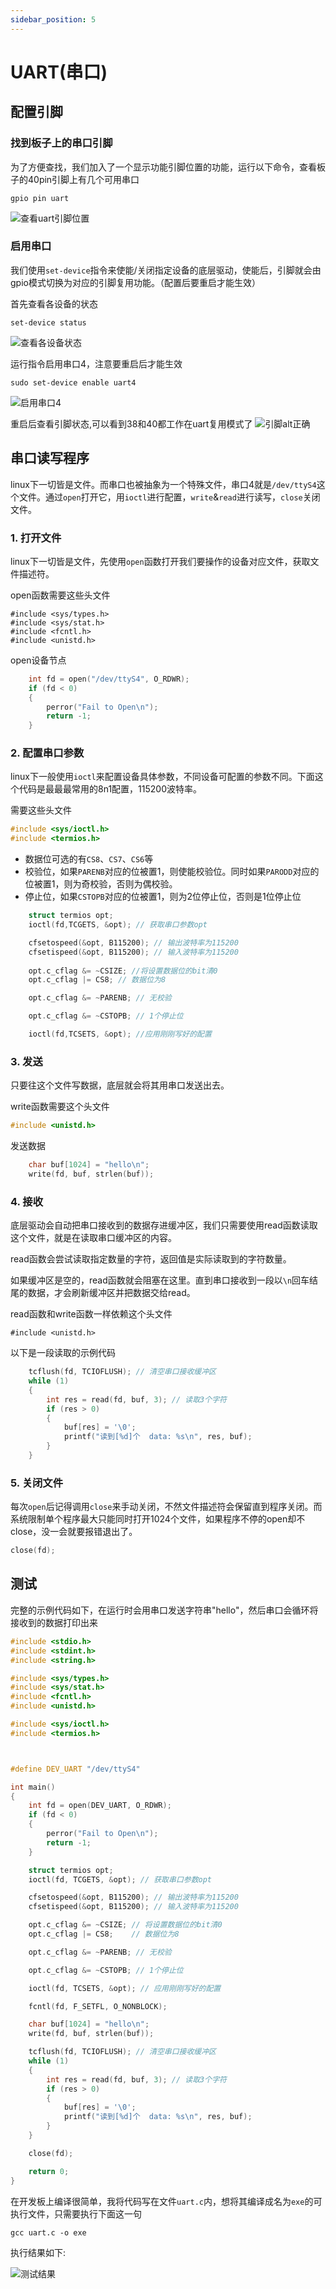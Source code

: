 ```yaml
---
sidebar_position: 5
---
```


# UART(串口)

## 配置引脚

### 找到板子上的串口引脚
为了方便查找，我们加入了一个显示功能引脚位置的功能，运行以下命令，查看板子的40pin引脚上有几个可用串口
```
gpio pin uart
```
![查看uart引脚位置](./img/uart/gpio_pin_uart.png)


### 启用串口
我们使用`set-device`指令来使能/关闭指定设备的底层驱动，使能后，引脚就会由gpio模式切换为对应的引脚复用功能。（配置后要重启才能生效）

首先查看各设备的状态
```
set-device status
```
![查看各设备状态](./img/uart/device-status.png)

运行指令启用串口4，注意要重启后才能生效
```
sudo set-device enable uart4
```
![启用串口4](./img/uart/enable_uart4.png)

重启后查看引脚状态,可以看到38和40都工作在uart复用模式了
![引脚alt正确](./img/uart/pin_3840_mode_is_ok.png)

## 串口读写程序
linux下一切皆是文件。而串口也被抽象为一个特殊文件，串口4就是`/dev/ttyS4`这个文件。通过`open`打开它，用`ioctl`进行配置，`write`&`read`进行读写，`close`关闭文件。

### 1. 打开文件
linux下一切皆是文件，先使用`open`函数打开我们要操作的设备对应文件，获取文件描述符。

open函数需要这些头文件
```
#include <sys/types.h>
#include <sys/stat.h>
#include <fcntl.h>
#include <unistd.h>
```

open设备节点
```c
    int fd = open("/dev/ttyS4", O_RDWR);
    if (fd < 0)
    {
        perror("Fail to Open\n");
        return -1;
    }

```

### 2. 配置串口参数
linux下一般使用`ioctl`来配置设备具体参数，不同设备可配置的参数不同。下面这个代码是最最最常用的8n1配置，115200波特率。


需要这些头文件
```c
#include <sys/ioctl.h>
#include <termios.h>
```

- 数据位可选的有`CS8`、`CS7`、`CS6`等
- 校验位，如果`PARENB`对应的位被置1，则使能校验位。同时如果`PARODD`对应的位被置1，则为奇校验，否则为偶校验。
- 停止位，如果`CSTOPB`对应的位被置1，则为2位停止位，否则是1位停止位
```c
    struct termios opt;
    ioctl(fd,TCGETS, &opt); // 获取串口参数opt

    cfsetospeed(&opt, B115200); // 输出波特率为115200
    cfsetispeed(&opt, B115200); // 输入波特率为115200
    
    opt.c_cflag &= ~CSIZE; //将设置数据位的bit清0
    opt.c_cflag |= CS8; // 数据位为8

    opt.c_cflag &= ~PARENB; // 无校验

    opt.c_cflag &= ~CSTOPB; // 1个停止位

    ioctl(fd,TCSETS, &opt); //应用刚刚写好的配置

```

### 3. 发送
只要往这个文件写数据，底层就会将其用串口发送出去。

write函数需要这个头文件
```c
#include <unistd.h>
```

发送数据
```c
    char buf[1024] = "hello\n";
    write(fd, buf, strlen(buf));
```

### 4. 接收
底层驱动会自动把串口接收到的数据存进缓冲区，我们只需要使用read函数读取这个文件，就是在读取串口缓冲区的内容。

read函数会尝试读取指定数量的字符，返回值是实际读取到的字符数量。

如果缓冲区是空的，read函数就会阻塞在这里。直到串口接收到一段以`\n`回车结尾的数据，才会刷新缓冲区并把数据交给read。


read函数和write函数一样依赖这个头文件
```
#include <unistd.h>
```

以下是一段读取的示例代码

```c
    tcflush(fd, TCIOFLUSH); // 清空串口接收缓冲区
    while (1)
    {
        int res = read(fd, buf, 3); // 读取3个字符
        if (res > 0)
        {
            buf[res] = '\0';
            printf("读到[%d]个  data: %s\n", res, buf);
        }
    }

```

### 5. 关闭文件
每次`open`后记得调用`close`来手动关闭，不然文件描述符会保留直到程序关闭。而系统限制单个程序最大只能同时打开1024个文件，如果程序不停的open却不close，没一会就要报错退出了。
```c
close(fd);
```
## 测试
完整的示例代码如下，在运行时会用串口发送字符串"hello"，然后串口会循环将接收到的数据打印出来
```c
#include <stdio.h>
#include <stdint.h>
#include <string.h>

#include <sys/types.h>
#include <sys/stat.h>
#include <fcntl.h>
#include <unistd.h>

#include <sys/ioctl.h>
#include <termios.h>



#define DEV_UART "/dev/ttyS4"

int main()
{
    int fd = open(DEV_UART, O_RDWR);
    if (fd < 0)
    {
        perror("Fail to Open\n");
        return -1;
    }

    struct termios opt;
    ioctl(fd, TCGETS, &opt); // 获取串口参数opt

    cfsetospeed(&opt, B115200); // 输出波特率为115200
    cfsetispeed(&opt, B115200); // 输入波特率为115200

    opt.c_cflag &= ~CSIZE; // 将设置数据位的bit清0
    opt.c_cflag |= CS8;    // 数据位为8

    opt.c_cflag &= ~PARENB; // 无校验

    opt.c_cflag &= ~CSTOPB; // 1个停止位

    ioctl(fd, TCSETS, &opt); // 应用刚刚写好的配置

    fcntl(fd, F_SETFL, O_NONBLOCK);

    char buf[1024] = "hello\n";
    write(fd, buf, strlen(buf));

    tcflush(fd, TCIOFLUSH); // 清空串口接收缓冲区
    while (1)
    {
        int res = read(fd, buf, 3); // 读取3个字符
        if (res > 0)
        {
            buf[res] = '\0';
            printf("读到[%d]个  data: %s\n", res, buf);
        }
    }

    close(fd);

    return 0;
}
```

在开发板上编译很简单，我将代码写在文件`uart.c`内，想将其编译成名为`exe`的可执行文件，只需要执行下面这一句
```
gcc uart.c -o exe
```

执行结果如下:

![测试结果](./img/uart/code_test.png)
